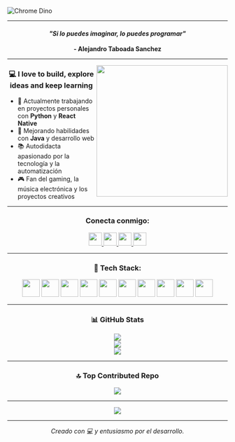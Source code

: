 
<!-- BANNER BIENVENIDA -->
![Chrome Dino](https://mir-s3-cdn-cf.behance.net/project_modules/max_1200/4ff07986208593.5d9a654e92f36.gif)

<hr>

<!-- FRASE INICIAL -->
<h4 align="center"><em>"Si lo puedes imaginar, lo puedes programar"</em></h4>
<p align="center"><strong>- Alejandro Taboada Sanchez</strong></p>

<!-- SOBRE MÍ -->
<hr>
<img align="right" src="https://www.kindpng.com/picc/m/274-2748314_freetoedit-menherachan-animegirl-animecute-png-kawaii-anime-girl.png" height="300" width="300">
<h3 align="center">💻 I love to build, explore ideas and keep learning</h3>
<ul>
  <li>🧩 Actualmente trabajando en proyectos personales con <strong>Python</strong> y <strong>React Native</strong></li>
  <li>🚀 Mejorando habilidades con <strong>Java</strong> y desarrollo web</li>
  <li>📚 Autodidacta apasionado por la tecnología y la automatización</li>
  <li>🎮 Fan del gaming, la música electrónica y los proyectos creativos</li>
</ul>

<!-- CONTACTO -->
<hr>
<h3 align="center">Conecta conmigo:</h3>
<p align="center">
  </a>
  <a href="https://instagram.com/lJormanl" target="_blank">
    <img src="https://img.shields.io/badge/Instagram-%23E4405F.svg?logo=Instagram&logoColor=white" height="30" />
  </a>
  <a href="https://twitch.tv/Colver00" target="_blank">
    <img src="https://img.shields.io/badge/Twitch-%239146FF.svg?logo=Twitch&logoColor=white" height="30" />
  </a>
  <a href="https://www.youtube.com/@ColverLive" target="_blank">
    <img src="https://img.shields.io/badge/YouTube-%23FF0000.svg?logo=YouTube&logoColor=white" height="30" />
  </a>
  <a href="mailto:jorman343xd@gmail.com" target="_blank">
    <img src="https://img.shields.io/badge/Email-D14836?logo=gmail&logoColor=white" height="30" />
  </a>
</p>

<!-- TECH STACK -->
<hr>
<h3 align="center">🚀 Tech Stack:</h3>
<p align="center">
  <img src="https://cdn.jsdelivr.net/gh/devicons/devicon/icons/python/python-original.svg" width="40" height="40"/>
  <img src="https://cdn.jsdelivr.net/gh/devicons/devicon/icons/java/java-original.svg" width="40" height="40"/>
  <img src="https://cdn.jsdelivr.net/gh/devicons/devicon/icons/cplusplus/cplusplus-original.svg" width="40" height="40"/>
  <img src="https://cdn.jsdelivr.net/gh/devicons/devicon/icons/react/react-original.svg" width="40" height="40"/>
  <img src="https://cdn.jsdelivr.net/gh/devicons/devicon/icons/html5/html5-original.svg" width="40" height="40"/>
  <img src="https://cdn.jsdelivr.net/gh/devicons/devicon/icons/css3/css3-original.svg" width="40" height="40"/>
  <img src="https://cdn.jsdelivr.net/gh/devicons/devicon/icons/javascript/javascript-original.svg" width="40" height="40"/>
  <img src="https://cdn.jsdelivr.net/gh/devicons/devicon/icons/github/github-original.svg" width="40" height="40"/>
  <img src="https://cdn.jsdelivr.net/gh/devicons/devicon/icons/git/git-original.svg" width="40" height="40"/>
  <img src="https://cdn.jsdelivr.net/gh/devicons/devicon/icons/figma/figma-original.svg" width="40" height="40"/>
</p>

<!-- ESTADÍSTICAS -->
<hr>
<h3 align="center">📊 GitHub Stats</h3>
<p align="center">
  <img src="https://github-readme-stats.vercel.app/api?username=ColverDev07&theme=blue_navy&hide_border=false&include_all_commits=true&count_private=true" />
  <br/>
  <img src="https://nirzak-streak-stats.vercel.app/?user=ColverDev07&theme=blue_navy&hide_border=false" />
  <br/>
  <img src="https://github-readme-stats.vercel.app/api/top-langs/?username=ColverDev07&theme=blue_navy&hide_border=false&include_all_commits=true&count_private=true&layout=compact" />
</p>

<!-- TOP REPOS -->
<hr>
<h3 align="center">🔝 Top Contributed Repo</h3>
<p align="center">
  <img src="https://github-contributor-stats.vercel.app/api?username=ColverDev07&limit=5&theme=dark&combine_all_yearly_contributions=true" />
</p>

<!-- CONTADOR DE VISITAS -->
<hr>
<p align="center">
  <a href="https://visitcount.itsvg.in">
    <img src="https://visitcount.itsvg.in/api?id=ColverDev07&icon=4&color=1" />
  </a>
</p>

---

<p align="center"><i>Creado con 💻 y entusiasmo por el desarrollo.</i></p>


